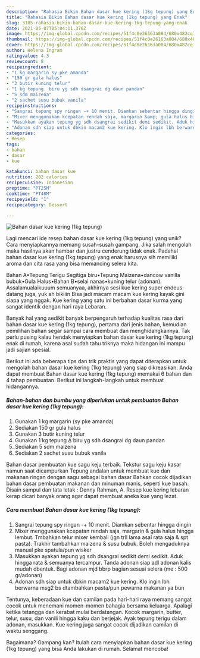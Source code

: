 ```yaml
---
description: "Rahasia Bikin Bahan dasar kue kering (1kg tepung) yang Enak"
title: "Rahasia Bikin Bahan dasar kue kering (1kg tepung) yang Enak"
slug: 3185-rahasia-bikin-bahan-dasar-kue-kering-1kg-tepung-yang-enak
date: 2021-05-07T05:04:11.376Z
image: https://img-global.cpcdn.com/recipes/51f4c0e26163a084/680x482cq70/bahan-dasar-kue-kering-1kg-tepung-foto-resep-utama.jpg
thumbnail: https://img-global.cpcdn.com/recipes/51f4c0e26163a084/680x482cq70/bahan-dasar-kue-kering-1kg-tepung-foto-resep-utama.jpg
cover: https://img-global.cpcdn.com/recipes/51f4c0e26163a084/680x482cq70/bahan-dasar-kue-kering-1kg-tepung-foto-resep-utama.jpg
author: Helena Ingram
ratingvalue: 4.3
reviewcount: 8
recipeingredient:
- "1 kg margarin sy pke amanda"
- "150 gr gula halus"
- "3 butir kuning telur"
- "1 kg tepung  biru yg sdh dsangrai dg daun pandan"
- "5 sdm maizena"
- "2 sachet susu bubuk vanila"
recipeinstructions:
- "Sangrai tepung spy ringan -+ 10 menit. Diamkan sebentar hingga dingin"
- "Mixer menggunakan kcepatan rendah saja, margarin &amp; gula halus hingga lembut. Tmbahkan telur mixer kembali (jgn trll lama asal rata saja &amp; spt pasta). Trakhir tambahkan maizena &amp; susu bubuk. Boleh mengaduknya manual pke spatula/pun wisker"
- "Masukkan ayakan tepung yg sdh dsangrai sedikit demi sedikit. Aduk hingga rata &amp; semuanya tercampur. Tanda adonan siap adl adonan kalis mudah dbentuk. Bagi adonan mjd bbrp bagian sesuai selera (me : 500 gr/adonan)"
- "Adonan sdh siap untuk dbkin macam2 kue kering. Klo ingin lbh berwarna msg2 bs dtambahkan pasta/pun pewarna makanan ya bun"
categories:
- Resep
tags:
- bahan
- dasar
- kue

katakunci: bahan dasar kue 
nutrition: 202 calories
recipecuisine: Indonesian
preptime: "PT25M"
cooktime: "PT40M"
recipeyield: "1"
recipecategory: Dessert

---
```



![Bahan dasar kue kering (1kg tepung)](https://img-global.cpcdn.com/recipes/51f4c0e26163a084/680x482cq70/bahan-dasar-kue-kering-1kg-tepung-foto-resep-utama.jpg)

Lagi mencari ide resep bahan dasar kue kering (1kg tepung) yang unik? Cara menyiapkannya memang susah-susah gampang. Jika salah mengolah maka hasilnya akan hambar dan justru cenderung tidak enak. Padahal bahan dasar kue kering (1kg tepung) yang enak harusnya sih memiliki aroma dan cita rasa yang bisa memancing selera kita.

Bahan A•Tepung Terigu Segitiga biru•Tepung Maizena•dancow vanilla bubuk•Gula Halus•Bahan B•selai nanas•kuning telur (adonan). Assalamualaikuuum semuanyaa, akhirnya sesi kue kering super endeus datang juga, yuk ah bikiiin Bisa jadi macam macam kue kering kayak gini siapa yang nggak. Kue kering yang satu ini berbahan dasar kurma yang sangat identik dengan hari raya Lebaran.

Banyak hal yang sedikit banyak berpengaruh terhadap kualitas rasa dari bahan dasar kue kering (1kg tepung), pertama dari jenis bahan, kemudian pemilihan bahan segar sampai cara membuat dan menghidangkannya. Tak perlu pusing kalau hendak menyiapkan bahan dasar kue kering (1kg tepung) enak di rumah, karena asal sudah tahu triknya maka hidangan ini mampu jadi sajian spesial.


Berikut ini ada beberapa tips dan trik praktis yang dapat diterapkan untuk mengolah bahan dasar kue kering (1kg tepung) yang siap dikreasikan. Anda dapat membuat Bahan dasar kue kering (1kg tepung) memakai 6 bahan dan 4 tahap pembuatan. Berikut ini langkah-langkah untuk membuat hidangannya.

<!--inarticleads1-->

##### Bahan-bahan dan bumbu yang diperlukan untuk pembuatan Bahan dasar kue kering (1kg tepung):

1. Gunakan 1 kg margarin (sy pke amanda)
1. Sediakan 150 gr gula halus
1. Gunakan 3 butir kuning telur
1. Gunakan 1 kg tepung ∆ biru yg sdh dsangrai dg daun pandan
1. Sediakan 5 sdm maizena
1. Sediakan 2 sachet susu bubuk vanila


Bahan dasar pembuatan kue sagu keju terbaik. Tekstur sagu keju kasar namun saat dicampurkan Tepung andalan untuk membuat kue dan makanan ringan dengan sagu sebagai bahan dasar Bahkan cocok dijadikan bahan dasar pembuatan makanan dan minuman manis, seperti kue basah. Disain sampul dan tata letak : Denny Rahman, A. Resep kue kering lebaran kerap dicari banyak orang agar dapat membuat aneka kue yang lezat. 

<!--inarticleads2-->

##### Cara membuat Bahan dasar kue kering (1kg tepung):

1. Sangrai tepung spy ringan -+ 10 menit. Diamkan sebentar hingga dingin
1. Mixer menggunakan kcepatan rendah saja, margarin &amp; gula halus hingga lembut. Tmbahkan telur mixer kembali (jgn trll lama asal rata saja &amp; spt pasta). Trakhir tambahkan maizena &amp; susu bubuk. Boleh mengaduknya manual pke spatula/pun wisker
1. Masukkan ayakan tepung yg sdh dsangrai sedikit demi sedikit. Aduk hingga rata &amp; semuanya tercampur. Tanda adonan siap adl adonan kalis mudah dbentuk. Bagi adonan mjd bbrp bagian sesuai selera (me : 500 gr/adonan)
1. Adonan sdh siap untuk dbkin macam2 kue kering. Klo ingin lbh berwarna msg2 bs dtambahkan pasta/pun pewarna makanan ya bun


Tentunya, keberadaan kue dan camilan pada hari-hari raya memang sangat cocok untuk menemani momen-momen bahagia bersama keluarga. Apalagi ketika tetangga dan kerabat mulai berdatangan. Kocok margarin, butter, telur, susu, dan vanili hingga kaku dan berjejak. Ayak tepung terigu dalam adonan, masukkan. Kue kering juga sangat cocok dijadikan camilan di waktu senggang. 

Bagaimana? Gampang kan? Itulah cara menyiapkan bahan dasar kue kering (1kg tepung) yang bisa Anda lakukan di rumah. Selamat mencoba!
